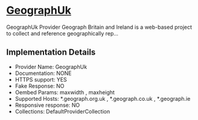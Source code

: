 # [GeographUk](https://www.geograph.org.uk/)

GeographUk Provider
Geograph Britain and Ireland is a web-based project to
collect and reference geographically rep...

## Implementation Details

- Provider
Name: GeographUk
- Documentation: NONE
- HTTPS support: YES
- Fake Response: NO
- Oembed Params: maxwidth , maxheight
- Supported Hosts: *.geograph.org.uk , *.geograph.co.uk , *.geograph.ie
- Responsive response: NO
- Collections: DefaultProviderCollection


